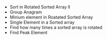 
* Sort in Rotated Sorted Array II
* Group Anagram
* Minium element in Roatated Sorted Array
* Single Element in a Sorted array
* Find how many times a sorted array is rotated
* Find Peak Element
  
